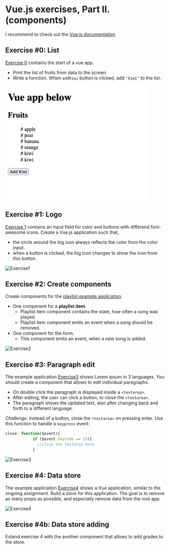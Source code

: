 # Vue.js exercises, Part II. (components)

I recommend to check out the [Vue.js documentation](https://vuejs.org/v2/guide/)

## Exercise #0: List

[Exercise 0](exercise0.html) contains the start of a vue app.
- Print the list of fruits from data to the screen.
- Write a function. When `addKiwi` button is clicked, add `"kiwi"` to the list.

![Exercise0](images/exercise0.png)

## Exercise #1: Logo

[Exercise 1](exercise1.html) contains an input field for color and buttons with differend font-awesome icons.
Create a Vue.js application such that, 
- the circle around the big icon always reflects the color from the color input.
- when a button is clicked, the big icon changes to show the icon from this button.

![Exercise1](images/exercise1.png)


## Exercise #2: Create components

Create components for the [playlist example application](../../../examples/js/vue2/list).
  - One component for a **playlist item**. 
      * Playlist item component contains the state, how often a song was played. 
      * Playlist item component emits an event when a song should be removed.
  - One component for the form.
      * This component emits an event, when a new song is added.
      
  ![Exercise2](images/exercise2.png)

## Exercise #3: Paragraph edit

The example application [Exercise3](exercise3) shows Lorem ipsum in 3 languages.
You should create a component that allows to edit individual paragraphs.
  - On double click the paragraph is displayed inside a `<textarea>`.
  - After editing, the user can click a button, to close the `<textarea>`.
  - The paragraph shows the updated text, also after changing back and forth to a different language.

*Challenge*: Instead of a button, close the `<textarea>` on pressing enter.
Use this function to handle a `keypress` event:
```javascript
close: function($event){
            if ($event.keyCode == 13){
              //close the textarea here
            }
```
 ![Exercise3](images/exercise3.png)

## Exercise #4: Data store

The example application [Exercise4](exercise4) shows a Vue application, similar to the ongoing assignment.
Build a store for this application. The goal is to remove as many props as possible, and especially remove data 
from the root app.

 ![Exercise4](images/exercise4.png)

## Exercise #4b: Data store adding

Extend exercise 4 with the another component that allows to add grades to the store.
